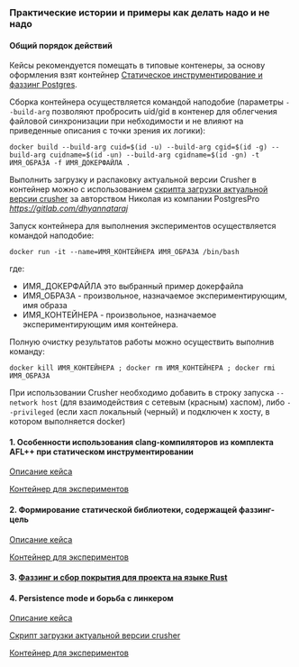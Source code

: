 ### Практические истории и примеры как делать надо и не надо

#### Общий порядок действий

Кейсы рекомендуется помещать в типовые контенеры, за основу оформления взят контейнер [Статическое инструментирование и фаззинг Postgres](../Containers/Crusher/Linux/Readme.md).

Сборка контейнера осуществляется командой наподобие (параметры ```--build-arg``` позволяют пробросить uid/gid в контенер для облегчения файловой синхронизации при небходимости и не влияют на приведенные описания с точки зрения их логики):

```docker build --build-arg cuid=$(id -u) --build-arg cgid=$(id -g) --build-arg cuidname=$(id -un) --build-arg cgidname=$(id -gn) -t ИМЯ_ОБРАЗА -f ИМЯ_ДОКЕРФАЙЛА .```

Выполнить загрузку и распаковку актуальной версии Crusher в контейнер можно с использованием [скрипта загрузки актуальной версии crusher](fetch_crusher.sh) за авторством Николая из компании PostgresPro *https://gitlab.com/dhyannataraj*

Запуск контейнера для выполнения экспериментов осуществляется командой наподобие:

```docker run -it --name=ИМЯ_КОНТЕЙНЕРА ИМЯ_ОБРАЗА /bin/bash```

где:

- ИМЯ_ДОКЕРФАЙЛА это выбранный пример докерфайла 
- ИМЯ_ОБРАЗА - произвольное, назначаемое экспериментирующим, имя образа 
- ИМЯ_КОНТЕЙНЕРА - произвольное, назначаемое экспериментирующим имя контейнера.

Полную очистку результатов работы можно осуществить выполнив команду:

```docker kill ИМЯ_КОНТЕЙНЕРА ; docker rm ИМЯ_КОНТЕЙНЕРА ; docker rmi ИМЯ_ОБРАЗА```

При использовании Crusher необходимо добавить в строку запуска ```--network host``` (для взаимодействия с сетевым (красным) хаспом), либо ```--privileged``` (если хасп локальный (черный) и подключен к хосту, в котором выполняется docker)

#### 1. Особенности использования clang-компиляторов из комплекта AFL++ при статическом инструментировании
[Описание кейса](FAQ_1_afl++clang.md)

[Контейнер для экспериментов](Dockerfile_FAQ_1_afl++clang.txt)

#### 2. Формирование статической библиотеки, содержащей фаззинг-цель
[Описание кейса](FAQ_2_static_lib.md)

[Контейнер для экспериментов](Dockerfile_FAQ_2_static_lib.txt)

#### 3. [Фаззинг и сбор покрытия для проекта на языке Rust](https://github.com/ispras/crusher/blob/master/FAQ/rust-fuzz-example/README.md)

#### 4. Persistence mode и борьба с линкером

[Описание кейса](FAQ_4_pers_mode.md)

[Скрипт загрузки актуальной версии crusher](fetch_crusher.sh)

[Контейнер для экспериментов](Dockerfile_FAQ_4_pers_mode.txt)


